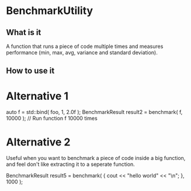 # BenchmarkUtility

## What is it
A function that runs a piece of code multiple times and measures performance (min, max, avg, variance and standard deviation). 

## How to use it

# Alternative 1
auto f = std::bind( foo, 1, 2.0f );
BenchmarkResult result2 = benchmark( f, 10000 ); // Run function f 10000 times

# Alternative 2
Useful when you want to benchmark a piece of code inside a big function, and feel don't like extracting it to a seperate function. 

BenchmarkResult result5 = benchmark( []() {
	cout << "hello world" << "\n";
}, 1000 );
